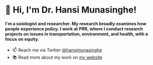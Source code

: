 # 👋 Hi, I'm Dr. Hansi Munasinghe! 
#### I'm a soiologist and researcher. My research broadly examines how people experience policy. I work at PRR, where I conduct research projects on issues in transportation, environment, and health, with a focus on equity. 
- 📫 Reach me via Twitter [@hansimunasinghe](https://twitter.com/hansimunasinghe) 
- :books: Read more about my work on [my website](www.hansimunasinghe.me)

<!---
hansi-munasinghe/hansi-munasinghe is a ✨ special ✨ repository because its `README.md` (this file) appears on your GitHub profile.
You can click the Preview link to take a look at your changes.
--->
